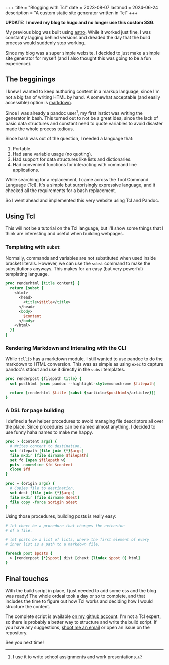 +++
title = "Blogging with Tcl"
date = 2023-08-07
lastmod = 2024-06-24
description = "A custom static site generator written in Tcl"
+++

**UPDATE: I moved my blog to hugo and no longer use this custom SSG.**

My previous blog was built using [astro](https://astro.build). While it worked
just fine, I was constantly lagging behind versions and dreaded the day
that the build process would suddenly stop working.

Since my blog was a super simple website, I decided to just make a simple site
generator for myself (and I also thought this was going to be a fun experience).

## The begginings

I knew I wanted to keep authoring content in a markup language, since I'm not a
big fan of writing HTML by hand. A somewhat acceptable (and easily accessible) option is
[markdown](https://en.wikipedia.org/wiki/Markdown).

Since I was already a [pandoc] user[^1], my first instict was writing
the generator in bash. This turned out to not be a great idea, since the lack
of basic data structures and constant need to quote variables to avoid disaster
made the whole process tedious.

[pandoc]: https://github.com/jgm/pandoc
[^1]: I use it to write school assignments and work presentations.

Since bash was out of the question, I needed a language that:

1. Portable.
2. Had sane variable usage (no quoting).
3. Had support for data structures like lists and dictionaries.
4. Had convenient functions for interacting with command line applications.

While searching for a replacement, I came across the Tool Command Language
(Tcl). It's a simple but surprisingly expressive language, and it checked all
the requirements for a bash replacement.

So I went ahead and implemented this very website using Tcl and Pandoc.

## Using Tcl

This will not be a tutorial on the Tcl language, but i'll show some things that
I think are interesting and useful when building webpages.

### Templating with `subst`

Normally, commands and variables are not substituted when used inside bracket literals.
However, we can use the `subst` command to make the substitutions anyways. This
makes for an easy (but very powerful) templating language.

```tcl
proc renderhtml {title content} {
  return [subst {
    <html>
      <head>
        <title>$title</title>
      </head>
      <body>
        $content
      </body>
    </html>
  }]
}
```

### Rendering Markdown and Interating with the CLI

While `tcllib` has a markdown module, I still wanted to use pandoc to do the
markdown to HTML conversion. This was as simple as using `exec` to capture
pandoc's stdout and use it directly in the `subst` templates.


```tcl
proc renderpost {filepath title} {
  set posthtml [exec pandoc --highlight-style=monochrome $filepath]

  return [renderhtml $title [subst {<article>$posthtml</article>}]]
}
```

### A DSL for page building

I defined a few helper procedures to avoid managing file descriptors all over
the place. Since procedures can be named almost anything, I decided to use
funny haha names to make me happy.

```tcl
proc > {content args} {
  # Writes content to destination,
  set filepath [file join {*}$args]
  file mkdir [file dirname $filepath]
  set fd [open $filepath w]
  puts -nonewline $fd $content
  close $fd
}

proc = {origin args} {
  # Copies file to destination.
  set dest [file join {*}$args]
  file mkdir [file dirname $dest]
  file copy -force $origin $dest
}
```

Using those procedures, building posts is really easy:

```tcl
# let chext be a procedure that changes the extension
# of a file.

# let posts be a list of lists, where the first element of every
# inner list is a path to a markdown file.

foreach post $posts {
  > [renderpost {*}$post] dist [chext [lindex $post 0] html]
}
```

## Final touches

With the build script in place, I just needed to add some css and the blog was
ready! The whole ordeal took a day or so to complete, and that includes the
time to figure out how Tcl works and deciding how I would structure the
content.

The complete script is available [on my github account]. I'm not a Tcl expert,
so there is probably a better way to structure and write the build script. If
you have any suggestions, [shoot me an email] or open an issue on the
repository.

[on my github account]: https://github.com/guilherme-puida/site
[shoot me an email]: mailto:guilherme@puida.xyz

See you next time!
